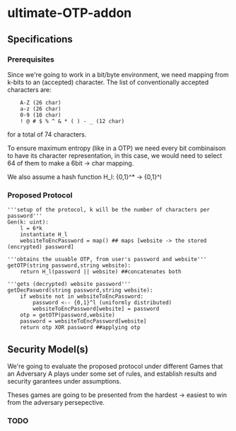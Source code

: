 # ultimate-OTP-addon

## Specifications

### Prerequisites
Since we're going to work in a bit/byte environment, we need mapping from k-bits to an (accepted) character.
The list of conventionally accepted characters are:

        A-Z (26 char)
        a-z (26 char)
        0-9 (10 char)
        ! @ # $ % ^ & * ( ) - _ (12 char)

for a total of 74 characters.

To ensure maximum entropy (like in a OTP) we need every bit combinaison to have its character representation, 
in this case, we would need to select 64 of them to make a 6bit -> char mapping.

We also assume a hash function H_l: {0,1}^* -> {0,1}^l

### Proposed Protocol
    '''setup of the protocol, k will be the number of characters per password'''
    Gen(k: uint): 
        l = 6*k
        instantiate H_l
        websiteToEncPassword = map() ## maps [website -> the stored (encrypted) password]

    '''obtains the usuable OTP, from user's password and website'''
    getOTP(string password,string website):
        return H_l(password || website) ##concatenates both

    '''gets (decrypted) website password'''
    getDecPasword(string password,string website):
        if website not in websiteToEncPassword:
            password <-- {0,1}^l (uniformly distributed)
            websiteToEncPassword[website] = password
        otp = getOTP(password,website)
        password = websiteToEncPassword[website] 
        return otp XOR password ##applying otp


## Security Model(s)
We're going to evaluate the proposed protocol under different Games that an Adversary A plays under some set of rules, and establish results and security garantees under assumptions.

Theses games are going to be presented from the hardest -> easiest to win from the adversary persepective.
### TODO

            
        